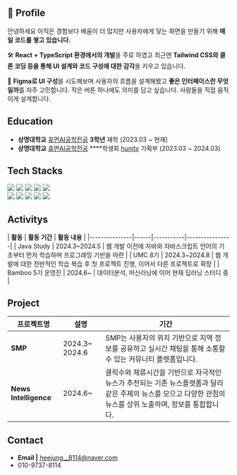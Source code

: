 ## 🙌 Profile
 안녕하세요 아직은 경험보다 배움이 더 많지만 사용자에게 닿는 화면을 만들기 위해 **매일 코드를 쌓고 있습니다.**

🛠️ **React + TypeScript 환경에서의 개발**을 주로 하였고 최근엔 **Tailwind CSS와 클론 코딩 등을 통해 UI 설계와 코드 구성에 대한 감각**을 키우고 있습니다.

🎨 **Figma로 UI 구성**을 시도해보며 사용자의 흐름을 설계해봤고 **좋은 인터페이스란 무엇일까**를 자주 고민합니다. 작은 버튼 하나에도 의미를 담고 싶습니다.  사람들을 직접 움직이게 설계합니다.





## Education
- **상명대학교** [휴먼AI공학전공](https://hi.smu.ac.kr/hi/index.do) **3학년** 재학 (2023.03 ~ 현재)
- **상명대학교**  [휴먼AI공학전공](https://hi.smu.ac.kr/hi/index.do) ****학생회 [hunity](https://www.instagram.com/smu_hunity?igsh=NjhrcnRoc3NxaHF6) 기획부 (2023.03 ~ 2024.03)





  
## Tech Stacks
<p>
  <img src="https://img.shields.io/badge/Python-3776AB?style=flat&logo=Python&logoColor=white" />
  <img src="https://img.shields.io/badge/java-4B4B77?style=flat&logo=java&logoColor=white" />
  <img src="https://img.shields.io/badge/javascript-F7DF1E?style=flat&logo=javascript&logoColor=white" />
  <img src="https://img.shields.io/badge/HTML-E34F26?style=flat&logo=html5&logoColor=white" />
  <img src="https://img.shields.io/badge/CSS-663399?style=flat&logo=CSS&logoColor=white" />
   <br/>
  <img src="https://img.shields.io/badge/React-61DAFB?style=flat&logo=React&logoColor=white" />
  <img src="https://img.shields.io/badge/typescript-007AAC?style=flat&logo=typescript&logoColor=white" />
  <img src="https://img.shields.io/badge/tailwindcss-06B6D4?style=flat&logo=tailwindcss&logoColor=white" />
  <img src="https://img.shields.io/badge/vite-F16728?style=flat&logo=vite&logoColor=white" />
  <img src="https://img.shields.io/badge/axios-DF0000?style=flat&logo=axios&logoColor=white" />
</p>



      
  
## Activitys
| **활동** |  **활동 기간**  | **활동 내용** | 
|---------------|------|-----------|----------------|
| Java Study | 2024.3~2024.5 | 웹 개발 이전에 자바와 자바스크립트 언어의 기초부터 먼저 학습하며 프로그래밍 기반을 마련 | 
| UMC 8기 | 2024.3~2024.8 | 웹 개발에 대한 전반적인 학습 복습 후 첫 프로젝트 진행, 이어서 다른 프로젝트로 확장  |
| Bamboo 5기 운영진 | 2024.6~ |  데이터분석, 머신러닝에 이어 현재 딥러닝 스터디 중 |  





## Project
| **프로젝트명** |  **설명**  | **기간** |
|------------|----------|--------|
| **SMP** | 2024.3~ 2024.6 | SMP는 사용자의 위치 기반으로 지역 정보를 공유하고 실시간 채팅을 통해 소통할 수 있는 커뮤니티 플랫폼입니다. |
| **News Intelligence** | 2024.6~  | 클릭수와 체류시간을 기반으로 자극적인 뉴스가 추천되는 기존 뉴스플랫폼과 달리 같은 주제의 뉴스를 모으고 다양한 관점의 뉴스를 상위 노출하며, 정보를 통합합니다. |



## Contact
- **Email |** heejung__8114@naver.com
- 010-9737-8114
